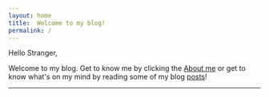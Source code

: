 ```yaml
---
layout: home
title:  Welcome to my blog!
permalink: /
---
```




Hello Stranger,

Welcome to my blog. Get to know me by clicking the [About me](/about) or get to know what's on my mind by reading some of my blog [posts](/posts)!


---------------------------
